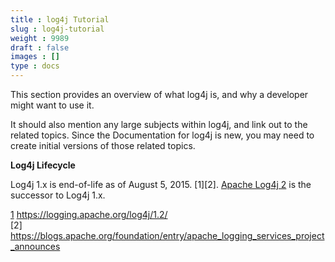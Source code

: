 ```yaml
---
title : log4j Tutorial
slug : log4j-tutorial
weight : 9989
draft : false
images : []
type : docs
---
```


This section provides an overview of what log4j is, and why a developer might want to use it.

It should also mention any large subjects within log4j, and link out to the related topics.  Since the Documentation for log4j is new, you may need to create initial versions of those related topics.

**Log4j Lifecycle**

Log4j 1.x is end-of-life as of August 5, 2015. [1][2].  [Apache Log4j 2][1] is the successor to Log4j 1.x.


[1] https://logging.apache.org/log4j/1.2/  
[2] https://blogs.apache.org/foundation/entry/apache_logging_services_project_announces


  [1]: https://www.wikiod.com/log4j2/getting-started-with-log4j2

